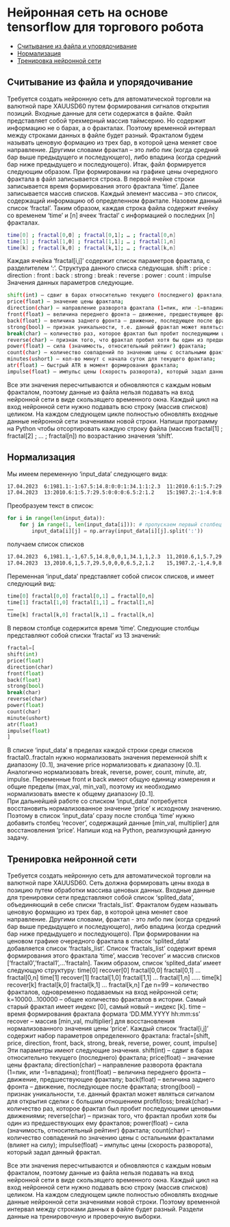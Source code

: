 
# Нейронная сеть на основе tensorflow для торгового робота
* [Считывание из файла и упорядочивание](#считывание-из-файла-и-упорядочивание)
* [Нормализация](#нормализация)
* [Тренировка нейронной сети](#тренировка-нейронной-сети) 

## Считывание из файла и упорядочивание
Требуется создать нейронную сеть для автоматической торговли на валютной паре XAUUSD60 путем формирования сигналов открытия позиций. Входные данные для сети содержатся в файле.
Файл представляет собой трехмерный массив таймсерию. Но содержит информацию не о барах, а о фракталах. Поэтому временной интервал между строками данных в файле будет разный. Фракталом будем называть ценовую формацию из трех бар, в которой цена меняет свое направление. Другими словами фрактал – это либо пик (когда средний бар выше предыдущего и последующего), либо впадина (когда средний бар ниже предыдущего и последующего). 
Итак, файл формируется следующим образом. При формировании на графике цены очередного фрактала в файл записывается строка. В первой ячейке строки записывается время формирования этого фрактала ‘time’. Далее записывается массив списков. Каждый элемент массива – это список, содержащий информацию об определенном фрактале. Назовем данный список ‘fractal’. Таким образом, каждая строка файла содержит ячейку со временем ‘time’ и [n] ячеек ‘fractal’ с информацией о последних [n] фракталах.
```bash
time[0] ; fractal[0,0] ; fractal[0,1]; … ; fractal[0,n]
time[1] ; fractal[1,0] ; fractal[1,1]; … ; fractal[1,n]
time[k] ; fractal[k,0] ; fractal[k,1]; … ; fractal[k,n]
```
Каждая ячейка ‘fractal[i,j]’ содержит список параметров фрактала, с разделителем ‘:’.  Структура данного списка следующая.
shift : price : direction : front : back : strong : break : reverse : power : count : impulse 
Значения данных параметров следующие.
```bash
shift(int) – сдвиг в барах относительно текущего (последнего) фрактала;
price(float) – значение цены фрактала;
direction(char) – направление разворота фрактала (1=пик, или -1=впадина);
front(float) – величина переднего фронта – движение, предшествующее фракталу; 
back(float) – величина заднего фронта – движение, последующее после фрактала;
strong(bool) – признак уникальности, т.е. данный фрактал может являться сигналом для открытия сделки с большим отношением profit/loss;
break(char) – количество раз, которое фрактал был пробит последующими ценовыми движениями;
reverse(char) – признак того, что фрактал пробил хотя бы один из предшествующих ему фракталов;
power(float) – сила (значимость, относительный рейтинг) фрактала;
count(char) – количество совпадений по значению цены с остальными фракталами (влияет на силу);
minutes(ushort) – кол-во минут с начала суток для текущего фрактала;
atr(float) – быстрый ATR в момент формирования фрактала;
impulse(float) – импульс цены (скорость разворота), который задал данный фрактал.
```
Все эти значения пересчитываются и обновляются с каждым новым фракталом, поэтому данные из файла нельзя подавать на вход нейронной сети в виде скользящего временного окна. Каждый цикл на вход нейронной сети нужно подавать всю строку (массив списков) целиком. На каждом следующем цикле полностью обновлять входные данные нейронной сети значениями новой строки.
Напиши программу на Python чтобы отсортировать каждую строку файла (массив fractal[1] ; fractal[2] ; … ; fractal[n]) по возрастанию значения ‘shift’. 
  
## Нормализация
Мы имеем переменную ‘input_data’ следующего вида:

```bash
17.04.2023	6:1981.1:-1:67.5:14.8:0:0:1:34.1:1:2.3	11:2010.6:1:5.7:29.5:0:0:0:34.1:2:2.3	12:1995.9:1:14.8:1.7:0:0:1:34.1:5:2.3
17.04.2023	13:2010.6:1:5.7:29.5:0:0:0:6.5:2:1.2	15:1987.2:-1:4.9:8.7:0:0:0:6.5:1:1.2	18:1981.1:-1:67.5:14.8:0:0:1:6.5:1:1.2
```

Преобразуем текст в список:

```python
for i in range(len(input_data)):
    for j in range(1, len(input_data[i])): # пропускаем первый столбец со временем
        input_data[i][j] = np.array(input_data[i][j].split(':'))
```  
получаем список списков
```bash
17.04.2023	6,1981.1,-1,67.5,14.8,0,0,1,34.1,1,2.3	11,2010.6,1,5.7,29.5,0,0,0,34.1,2,2.3	12,1995.9,1,14.8,1.7,0,0,1,34.1,5,2.3
17.04.2023	13,2010.6,1,5.7,29.5,0,0,0,6.5,2,1.2	15,1987.2,-1,4.9,8.7,0,0,0,6.5,1,1.2	18,1981.1,-1,67.5,14.8,0,0,1,6.5,1,1.2
```           
Переменная ‘input_data’ представляет собой список списков, и имеет следующий вид:

```python
time[0] fractal[0,0] fractal[0,1] … fractal[0,n]
time[1] fractal[1,0] fractal[1,1] … fractal[1,n]
……
time[k] fractal[k,0] fractal[k,1] … fractal[k,n]
```

В первом столбце содержится время ‘time’. Следующие столбцы представляют собой списки ‘fractal’ из 13 значений:

```python
fractal=[
shift(int)
price(float)
direction(char)
front(float)
back(float)
strong(bool)
break(char)
reverse(char)
power(float)
count(char)
minute(ushort)
atr(float)
impulse(float)
]
```

В списке ‘input_data’ в пределах каждой строки среди списков fractal0..fractaln нужно нормализовать значения переменной shift к диапазону [0..1], значение price нормализовать к диапазону [0..1]. 
Аналогично нормализовать break, reverse, power, count, minute, atr, impulse.
Переменные front и back имеют общую единицу измерения и общие пределы (max_val, min_val), поэтому их необходимо нормализовать вместе к общему диапазону [0..1].   
При дальнейшей работе со списком ‘input_data’ потребуется восстановить нормализованное значение ‘price’ к исходному значению. Поэтому в список ‘input_data’ сразу после столбца ‘time’ нужно добавить столбец ‘recover’, содержащий данные [min_val, multiplier] для восстановления ‘price’.
Напиши код на Python, реализующий данную задачу. 

## Тренировка нейронной сети
Требуется создать нейронную сеть для автоматической торговли на валютной паре XAUUSD60. Сеть должна формировать цены входа в позицию путем обработки массива ценовых данных. Входные данные для тренировки сети представляют собой список ‘splited_data’, объединяющий в себе списки ‘fractals_list’. 
Фракталом будем называть ценовую формацию из трех бар, в которой цена меняет свое направление. Другими словами, фрактал - это либо пик (когда средний бар выше предыдущего и последующего), либо впадина (когда средний бар ниже предыдущего и последующего). 
При формировании на ценовом графике очередного фрактала в список ‘splited_data’ добавляется список ‘fractals_list’. Список ‘fractals_list’ содержит время формирования этого фрактала ‘time’, массив ‘recover’ и массив списков [‘fractal0’,’fractal1’,…’fractaln]. Таким образом, список ‘splited_data’ имеет следующую структуру: 
time[0] recover[0] fractal[0,0] fractal[0,1] … fractal[0,n]
time[1] recover[1] fractal[1,0] fractal[1,1] … fractal[1,n]
…..
time[k] recover[k] fractal[k,0] fractal[k,1] … fractal[k,n]
Где n=99 – количество фракталов, одновременно подаваемых на вход нейронной сети; 
k=10000…100000 – общее количество фракталов в истории. Самый старый фрактал имеет индекс [0], самый новый – индекс [k]. 
time – время формирования фрактала формата ‘DD.MM.YYYY  hh:mm:ss’
recover – массив [min_val, multiplier] для восстановления нормализованного значения цены ‘price’. 
Каждый список ‘fractal[i,j]’ содержит набор параметров  определенного фрактала:
fractal=[shift, price, direction, front, back, strong, break, reverse, power, count, impulse] 
Эти параметры имеют следующие значения.
shift(int) – сдвиг в барах относительно текущего (последнего) фрактала;
price(float) – значение цены фрактала;
direction(char) – направление разворота фрактала (1=пик, или -1=впадина);
front(float) – величина переднего фронта – движение, предшествующее фракталу; 
back(float) – величина заднего фронта – движение, последующее после фрактала;
strong(bool) – признак уникальности, т.е. данный фрактал может являться сигналом для открытия сделки с большим отношением profit/loss;
break(char) – количество раз, которое фрактал был пробит последующими ценовыми движениями;
reverse(char) – признак того, что фрактал пробил хотя бы один из предшествующих ему фракталов;
power(float) – сила (значимость, относительный рейтинг) фрактала;
count(char) – количество совпадений по значению цены с остальными фракталами (влияет на силу);
impulse(float) – импульс цены (скорость разворота), который задал данный фрактал.

Все эти значения пересчитываются и обновляются с каждым новым фракталом, поэтому данные из файла нельзя подавать на вход нейронной сети в виде скользящего временного окна. Каждый цикл на вход нейронной сети нужно подавать всю строку (массив списков) целиком. На каждом следующем цикле полностью обновлять входные данные нейронной сети значениями новой строки.
Поэтому временной интервал между строками данных в файле будет разный.
Раздели данные на тренировочную и проверочную выборки. 

